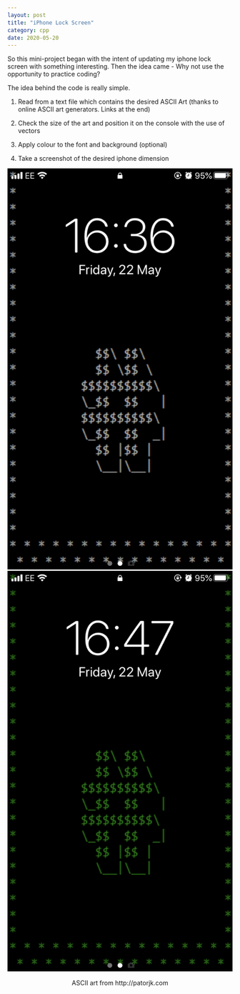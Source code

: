 ```yaml
---
layout: post
title: "iPhone Lock Screen"
category: cpp
date: 2020-05-20
---
```


So this mini-project began with the intent of updating my iphone lock screen with something interesting. Then the idea came - Why not use the opportunity to practice coding?

The idea behind the code is really simple. 

<ol>
  <li>
    <p> Read from a text file which contains the desired ASCII Art (thanks to online ASCII art generators. Links at the end) </p>
  </li>
  
  <li>
    <p> Check the size of the art and position it on the console with the use of vectors </p>
  </li>
 
 <li>
    <p> Apply colour to the font and background (optional) </p>
 </li> 
  
 <li>
    <p> Take a screenshot of the desired iphone dimension </p>
 </li>
  
</ol>


<img src="/pictures/Whitehash.png" style="height:10%;" class="left"/>
<img src="/pictures/greenhash.png" style="height:10%;" class="right"/>
<p style="text-align:center">ASCII art from http://patorjk.com</p>



<script src="https://gist.github.com/cchanzl/07babb551e964ea347a726f44cf061f5.js"></script>
